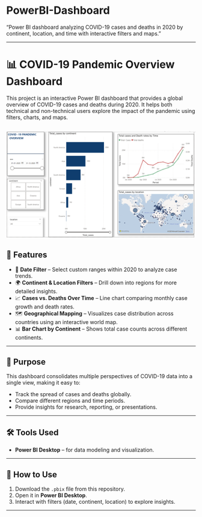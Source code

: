 # PowerBI-Dashboard
“Power BI dashboard analyzing COVID-19 cases and deaths in 2020 by continent, location, and time with interactive filters and maps.”

---

# 📊 COVID-19 Pandemic Overview Dashboard

This project is an interactive Power BI dashboard that provides a global overview of COVID-19 cases and deaths during 2020. It helps both technical and non-technical users explore the impact of the pandemic using filters, charts, and maps.

![Dashboard Screenshot](images/Dashboard%20image.png)
---

## 🔹 Features

* 📅 **Date Filter** – Select custom ranges within 2020 to analyze case trends.
* 🌍 **Continent & Location Filters** – Drill down into regions for more detailed insights.
* 📈 **Cases vs. Deaths Over Time** – Line chart comparing monthly case growth and death rates.
* 🗺 **Geographical Mapping** – Visualizes case distribution across countries using an interactive world map.
* 📊 **Bar Chart by Continent** – Shows total case counts across different continents.

---



## 🎯 Purpose

This dashboard consolidates multiple perspectives of COVID-19 data into a single view, making it easy to:

* Track the spread of cases and deaths globally.
* Compare different regions and time periods.
* Provide insights for research, reporting, or presentations.

---

## 🛠  Tools Used

* **Power BI Desktop** – for data modeling and visualization.

---

## 🚀 How to Use

1. Download the `.pbix` file from this repository.
2. Open it in **Power BI Desktop**.
3. Interact with filters (date, continent, location) to explore insights.

---





